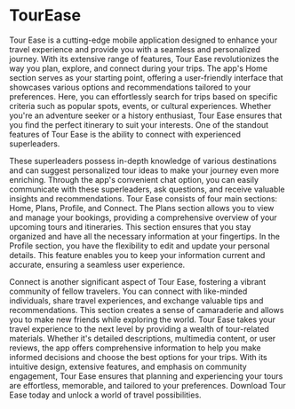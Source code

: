 # TourEase
 Tour Ease is a cutting-edge mobile application designed to enhance your travel experience and provide you with a seamless and personalized journey. With its extensive range of features, Tour Ease revolutionizes the way you plan, explore, and connect during your trips.  The app's Home section serves as your starting point, offering a user-friendly interface that showcases various options and recommendations tailored to your preferences. Here, you can effortlessly search for trips based on specific criteria such as popular spots, events, or cultural experiences. Whether you're an adventure seeker or a history enthusiast, Tour Ease ensures that you find the perfect itinerary to suit your interests.  One of the standout features of Tour Ease is the ability to connect with experienced superleaders.

These superleaders possess in-depth knowledge of various destinations and can suggest personalized tour ideas to make your journey even more enriching. Through the app's convenient chat option, you can easily communicate with these superleaders, ask questions, and receive valuable insights and recommendations.  Tour Ease consists of four main sections: Home, Plans, Profile, and Connect. The Plans section allows you to view and manage your bookings, providing a comprehensive overview of your upcoming tours and itineraries. This section ensures that you stay organized and have all the necessary information at your fingertips.  In the Profile section, you have the flexibility to edit and update your personal details. This feature enables you to keep your information current and accurate, ensuring a seamless user experience.

Connect is another significant aspect of Tour Ease, fostering a vibrant community of fellow travelers. You can connect with like-minded individuals, share travel experiences, and exchange valuable tips and recommendations. This section creates a sense of camaraderie and allows you to make new friends while exploring the world.  Tour Ease takes your travel experience to the next level by providing a wealth of tour-related materials. Whether it's detailed descriptions, multimedia content, or user reviews, the app offers comprehensive information to help you make informed decisions and choose the best options for your trips.  With its intuitive design, extensive features, and emphasis on community engagement, Tour Ease ensures that planning and experiencing your tours are effortless, memorable, and tailored to your preferences. Download Tour Ease today and unlock a world of travel possibilities.

